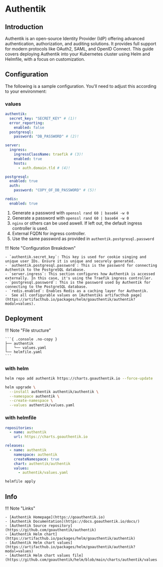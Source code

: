 # Authentik

## Introduction

Authentik is an open-source Identity Provider (IdP) offering advanced authentication, authorization, and auditing solutions. It provides full support for modern protocols like OAuth2, SAML, and OpenID Connect. This guide covers deploying Authentik into your Kubernetes cluster using Helm and Helmfile, with a focus on customization.

## Configuration

The following is a sample configuration. You'll need to adjust this according to your environment:

### values

```yaml title="authentik/values.yaml" linenums="1"
authentik:
  secret_key: "SECRET_KEY" # (1)!
  error_reporting:
    enabled: false
  postgresql:
    password: "DB_PASSWORD" # (2)!

server:
  ingress:
    ingressClassName: traefik # (3)!
    enabled: true
    hosts:
      - auth.domain.tld # (4)!

postgresql:
  enabled: true
  auth:
    password: "COPY_OF_DB_PASSWORD" # (5)!

redis:
  enabled: true
```

1.  Generate a password with `openssl rand 60 | base64 -w 0`
2.  Generate a password with `openssl rand 60 | base64 -w 0`
3.  `nginx` or others can be used aswell. If left out, the default ingress controller is used.
4.  External FQDN for ingress controller.
5.  Use the same password as provided in `authentik.postgresql.password`

!!! Note "Configuration Breakdown"

    - `authentik.secret_key`: This key is used for cookie singing and unique user IDs. Ensure it is unique and securely generated.
    - `authentik.postgresql.password`: This is the password for connecting Authentik to the PostgreSQL database.
    - `server.ingress`: This section configures how Authentik is accessed externally. In this case, it's using the Traefik ingress controller.
    - `postgresql.password`: This is the password used by Authentik for connecting to the PostgreSQL database.
    - `redis.enabled`: Enables Redis as a caching layer for Authentik.
    -  See all configurable values on [Authentiks artifacthub page](https://artifacthub.io/packages/helm/goauthentik/authentik?modal=values).

## Deployment

!!! Note "File structure"

    ```{ .console .no-copy }
    ├── authentik
    │   └── values.yaml
    └── helmfile.yaml
    ```

### with helm

```bash
helm repo add authentik https://charts.goauthentik.io --force-update
```

```bash
helm upgrade \
  --install authentik authentik/authentik \
  --namespace authentik \
  --create-namespace \
  --values authentik/values.yaml
```

### with helmfile

```yaml title="helmfile.yaml" linenums="1"
repositories:
  - name: authentik
    url: https://charts.goauthentik.io

releases:
  - name: authentik
    namespace: authentik
    createNamespace: true
    chart: authentik/authentik
    values:
      - authentik/values.yaml
```

```bash
helmfile apply
```

## Info

!!! Note "Links"

    - [Authentik Homepage](https://goauthentik.io)
    - [Authentik Documentation](https://docs.goauthentik.io/docs/)
    - [Authentik Source repository](https://github.com/goauthentik/authentik)
    - [Authentik Helm chart](https://artifacthub.io/packages/helm/goauthentik/authentik)
    - [Authentik Helm chart values](https://artifacthub.io/packages/helm/goauthentik/authentik?modal=values)
    - [Authentik Helm chart values file](https://github.com/goauthentik/helm/blob/main/charts/authentik/values.yaml)
